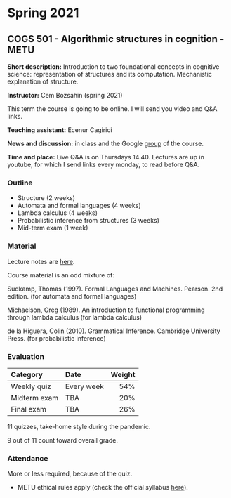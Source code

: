 # Spring 2021

COGS 501 - Algorithmic structures in cognition - METU 
-------------------------------------------------------

**Short description:** Introduction to two foundational concepts in cognitive science: representation of structures and its computation. Mechanistic explanation of structure.

**Instructor:** Cem Bozsahin (spring 2021)

 This term the course is going to be online. I will send you video and Q&A links.

**Teaching assistant:** Ecenur Cagirici

**News and discussion:** in class and the Google
[group](https://groups.google.com/forum/#!forum/metu-cogs-501-algorithmic-structures-in-cognition)
of the course. 

**Time and place:** Live Q&A is on Thursdays 14.40. Lectures are up in youtube, for which I send links every monday, to read before Q&A.

### Outline

- Structure (2 weeks)
- Automata and formal languages (4 weeks)
- Lambda calculus (4 weeks)
- Probabilistic inference from structures (3 weeks)
- Mid-term exam (1 week)


### Material

Lecture notes are <a href="https://github.com/umutozge/cogs501">here</a>.

Course material is an odd mixture of:

Sudkamp, Thomas (1997). Formal Languages and Machines. Pearson. 2nd edition. (for automata and formal languages)

Michaelson, Greg (1989). An introduction to functional programming through lambda calculus (for lambda calculus)

de la Higuera, Colin (2010). Grammatical Inference. Cambridge University Press. (for probabilistic inference)




### Evaluation

|Category| Date | Weight |
:---|:---|---:
Weekly quiz | Every week | 54% 
Midterm exam  | TBA | 20%
Final exam | TBA | 26%

11 quizzes, take-home style during the pandemic.

9 out of 11 count toward overall grade.

### Attendance

More or less required, because of the quiz.

- METU ethical rules apply (check the official syllabus
  [here](https://odtusyllabus.metu.edu.tr/)).
